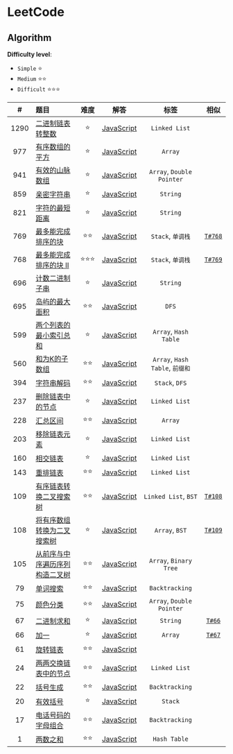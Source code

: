 # LeetCode

## Algorithm

**Difficulty level**:

- `Simple` ⭐
- `Medium` ⭐⭐
- `Difficult` ⭐⭐⭐

|#|题目|难度|解答|标签|相似|
|:---:|:---|:---:|:---:|:---:|:---:|
|1290|[二进制链表转整数](https://leetcode-cn.com/problems/convert-binary-number-in-a-linked-list-to-integer/)|⭐|[JavaScript](./javascript/easy/1290-二进制链表转整数.js)|`Linked List`||
|977|[有序数组的平方](https://leetcode-cn.com/problems/squares-of-a-sorted-array/)|⭐|[JavaScript](./javascript/easy/977-有序数组的平方.js)|`Array`||
|941|[有效的山脉数组](https://leetcode-cn.com/problems/valid-mountain-array/)|⭐|[JavaScript](./javascript/easy/941-有效的山脉数组.js)|`Array`, `Double Pointer`||
|859|[亲密字符串](https://leetcode-cn.com/problems/buddy-strings/)|⭐|[JavaScript](./javascript/easy/859-亲密字符串.js)|`String`||
|821|[字符的最短距离](https://leetcode-cn.com/problems/shortest-distance-to-a-character/)|⭐|[JavaScript](./javascript/easy/821-字符的最短距离.js)|`String`||
|769|[最多能完成排序的块](https://leetcode-cn.com/problems/max-chunks-to-make-sorted/)|⭐⭐|[JavaScript](./javascript/medium/769-最多能完成排序的块.js)|`Stack`, `单调栈`|[`T#768`](https://leetcode-cn.com/problems/max-chunks-to-make-sorted-ii/)|
|768|[最多能完成排序的块 II](https://leetcode-cn.com/problems/max-chunks-to-make-sorted-ii/)|⭐⭐⭐|[JavaScript](./javascript/hard/768-最多能完成排序的块-ii.js)|`Stack`, `单调栈`|[`T#769`](https://leetcode-cn.com/problems/max-chunks-to-make-sorted/)|
|696|[计数二进制子串](https://leetcode-cn.com/problems/count-binary-substrings/)|⭐|[JavaScript](./javascript/easy/696-计数二进制子串.js)|`String`||
|695|[岛屿的最大面积](https://leetcode-cn.com/problems/max-area-of-island/)|⭐⭐|[JavaScript](./javascript/medium/695-岛屿的最大面积.js)|`DFS`||
|599|[两个列表的最小索引总和](https://leetcode-cn.com/problems/minimum-index-sum-of-two-lists/)|⭐|[JavaScript](./javascript/easy/599-两个列表的最小索引总和.js)|`Array`, `Hash Table`||
|560|[和为K的子数组](https://leetcode-cn.com/problems/subarray-sum-equals-k/)|⭐⭐|[JavaScript](./javascript/medium/560-和为k的子数组.js)|`Array`, `Hash Table`, `前缀和`||
|394|[字符串解码](https://leetcode-cn.com/problems/decode-string/)|⭐⭐|[JavaScript](./javascript/medium/394-字符串解码.js)|`Stack`, `DFS`||
|237|[删除链表中的节点](https://leetcode-cn.com/problems/delete-node-in-a-linked-list/)|⭐|[JavaScript](./javascript/easy/237-删除链表中的节点.js)|`Linked List`||
|228|[汇总区间](https://leetcode-cn.com/problems/summary-ranges/)|⭐⭐|[JavaScript](./javascript/medium/105-从前序与中序遍历序列构造二叉树.js)|`Array`||
|203|[移除链表元素](https://leetcode-cn.com/problems/remove-linked-list-elements/)|⭐|[JavaScript](./javascript/easy/203-移除链表元素.js)|`Linked List`||
|160|[相交链表](https://leetcode-cn.com/problems/intersection-of-two-linked-lists/description/)|⭐|[JavaScript](./javascript/easy/160-相交链表.js)|`Linked List`||
|143|[重排链表](https://leetcode-cn.com/problems/reorder-list/)|⭐⭐|[JavaScript](./javascript/medium/143-重排链表.js)|`Linked List`||
|109|[有序链表转换二叉搜索树](https://leetcode-cn.com/problems/convert-sorted-list-to-binary-search-tree/)|⭐⭐|[JavaScript](./javascript/medium/109-有序链表转换二叉搜索树.js)|`Linked List`, `BST`|[`T#108`](./javascript/easy/108-将有序数组转换为二叉搜索树.js)|
|108|[将有序数组转换为二叉搜索树](https://leetcode-cn.com/problems/convert-sorted-array-to-binary-search-tree/)|⭐|[JavaScript](./javascript/easy/108-将有序数组转换为二叉搜索树.js)|`Array`, `BST`|[`T#109`](./javascript/medium/109-有序链表转换二叉搜索树.js)|
|105|[从前序与中序遍历序列构造二叉树](https://leetcode-cn.com/problems/construct-binary-tree-from-preorder-and-inorder-traversal/)|⭐⭐|[JavaScript](./javascript/medium/105-从前序与中序遍历序列构造二叉树.js)|`Array`, `Binary Tree`||
|79|[单词搜索](https://leetcode-cn.com/problems/word-search/)|⭐⭐|[JavaScript](./javascript/medium/79-单词搜索.js)|`Backtracking`||
|75|[颜色分类](https://leetcode-cn.com/problems/sort-colors/)|⭐⭐|[JavaScript](./javascript/medium/75-颜色分类.js)|`Array`, `Double Pointer`||
|67|[二进制求和](https://leetcode-cn.com/problems/add-binary/)|⭐|[JavaScript](./javascript/easy/67-二进制求和.js)|`String`|[`T#66`](./javascript/easy/66-加一.js)|
|66|[加一](https://leetcode-cn.com/problems/plus-one/)|⭐|[JavaScript](./javascript/easy/66-加一.js)|`Array`|[`T#67`](./javascript/easy/67-二进制求和.js)|
|61|[旋转链表](https://leetcode-cn.com/problems/rotate-list/)|⭐⭐|[JavaScript](./javascript/medium/61-旋转链表.js)||
|24|[两两交换链表中的节点](https://leetcode-cn.com/problems/swap-nodes-in-pairs/)|⭐⭐|[JavaScript](./javascript/medium/24-两两交换链表中的节点.js)|`Linked List`||
|22|[括号生成](https://leetcode-cn.com/problems/generate-parentheses/)|⭐⭐|[JavaScript](./javascript/medium/22-括号生成.js)|`Backtracking`||
|20|[有效括号](https://leetcode-cn.com/problems/valid-parentheses/)|⭐|[JavaScript](./javascript/easy/20-有效的括号.js)|`Stack`||
|17|[电话号码的字母组合](https://leetcode-cn.com/problems/letter-combinations-of-a-phone-number/)|⭐⭐|[JavaScript](./javascript/medium/17-电话号码的字母组合.js)|`Backtracking`||
|1|[两数之和](https://leetcode-cn.com/problems/two-sum/)|⭐⭐|[JavaScript](./javascript/easy/1-两数之和.js)|`Hash Table`||
